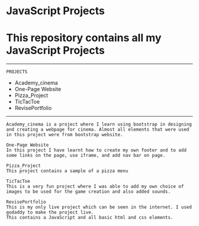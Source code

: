 # **JavaScript Projects**
# This repository contains all my JavaScript Projects 
---
`PROJECTS`
* Academy_cinema
* One-Page Website
* Pizza_Project
* TicTacToe
* RevisePortfolio
---
```
Academy_cinema is a project where I learn using bootstrap in designing and creating a webpage for cinema. Almost all elements that were used in this project were from bootstrap website.
```
```
One-Page Website
In this project I have learnt how to create my own footer and to add some links on the page, use iframe, and add nav bar on page.
```
```
Pizza_Project
This project contains a sample of a pizza menu 
```
```
TicTacToe
This is a very fun project where I was able to add my own choice of images to be used for the game creation and also added sounds.
```
```
RevisePortfolio
This is my only live project which can be seen in the internet. I used godaddy to make the project live.
This contains a JavaScript and all basic html and css elements.
```